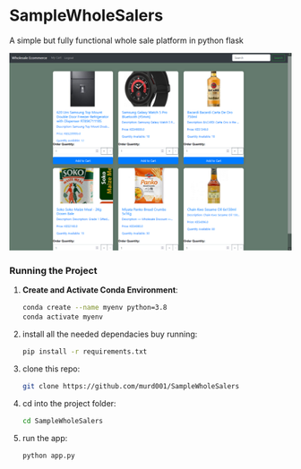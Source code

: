 # SampleWholeSalers
A simple but fully functional whole sale platform in python flask


![Home Page](https://github.com/murd001/SampleWholeSalers/blob/main/project%20screenshots/homepageloggedin.png?raw=true)


### Running the Project

1. **Create and Activate Conda Environment**:
   ```bash
   conda create --name myenv python=3.8
   conda activate myenv
2. install all the needed dependacies buy running:
   ```bash
   pip install -r requirements.txt
4. clone this repo:
   ```bash
   git clone https://github.com/murd001/SampleWholeSalers
6. cd into the project folder:
   ```bash
   cd SampleWholeSalers
8. run the app:
   ```bash
   python app.py

